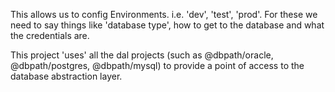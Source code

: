 This allows us to config Environments. i.e. 'dev', 'test', 'prod'. For these we need to say things like 'database type', how to get to the database
and what the credentials are.

This project 'uses' all the dal projects (such as @dbpath/oracle, @dbpath/postgres, @dbpath/mysql) to provide 
a point of access to the database abstraction layer.
